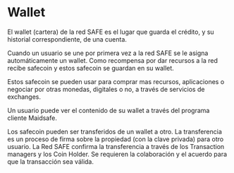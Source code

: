 # Wallet
El wallet (cartera) de la red SAFE es el lugar que guarda el crédito, y su historial correspondiente, de una cuenta.

Cuando un usuario se une por primera vez a la red SAFE se le asigna automáticamente un wallet. Como recompensa por dar recursos a la red recibe safecoin y estos safecoin se guardan en su wallet.

Estos safecoin se pueden usar para comprar mas recursos, aplicaciones o negociar por otras monedas, digitales o no, a través de servicios de exchanges.

Un usuario puede ver el contenido de su wallet a través del programa cliente Maidsafe.

Los safecoin pueden ser transferidos de un wallet a otro. La transferencia es un proceso de firma sobre la propiedad (con la clave privada) para otro usuario. La Red SAFE confirma la transferencia a través de los Transaction managers y los Coin Holder. Se requieren la colaboración y el acuerdo para que la transacción sea válida.
